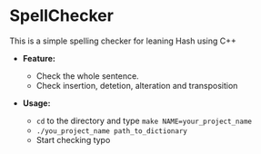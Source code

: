 # SpellChecker #
This is a simple spelling checker for leaning Hash using C++

* **Feature:**
	* Check the whole sentence.
	* Check insertion, detetion, alteration and transposition

* **Usage:** 
	* `cd` to the directory and type `make NAME=your_project_name`
	* `./you_project_name path_to_dictionary`
	* Start checking typo

 




